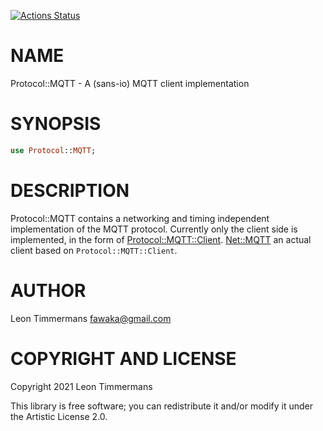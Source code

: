 [![Actions Status](https://github.com/Leont/raku-protocol-mqtt/workflows/test/badge.svg)](https://github.com/Leont/raku-protocol-mqtt/actions)

NAME
====

Protocol::MQTT - A (sans-io) MQTT client implementation

SYNOPSIS
========

```raku
use Protocol::MQTT;
```

DESCRIPTION
===========

Protocol::MQTT contains a networking and timing independent implementation of the MQTT protocol. Currently only the client side is implemented, in the form of [Protocol::MQTT::Client](Protocol::MQTT::Client). [Net::MQTT](Net::MQTT) an actual client based on `Protocol::MQTT::Client`.

AUTHOR
======

Leon Timmermans <fawaka@gmail.com>

COPYRIGHT AND LICENSE
=====================

Copyright 2021 Leon Timmermans

This library is free software; you can redistribute it and/or modify it under the Artistic License 2.0.

